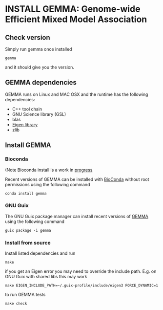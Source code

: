 # INSTALL GEMMA: Genome-wide Efficient Mixed Model Association

## Check version

Simply run gemma once installed

    gemma

and it should give you the version.

## GEMMA dependencies

GEMMA runs on Linux and MAC OSX and the runtime has the following
dependencies:

* C++ tool chain
* GNU Science library (GSL)
* blas
* [Eigen library](http://eigen.tuxfamily.org/dox/)
* zlib

## Install GEMMA

### Bioconda

(Note Bioconda install is a work in [progress](https://github.com/xiangzhou/GEMMA/issues/52)

Recent versions of GEMMA can be installed with
[BioConda](http://ddocent.com/bioconda/) without root permissions using the following
command

    conda install gemma

### GNU Guix

The GNU Guix package manager can install recent versions of [GEMMA](https://www.gnu.org/software/guix/packages/g.html)
using the following command

    guix package -i gemma

### Install from source

Install listed dependencies and run

    make

if you get an Eigen error you may need to override the include
path. E.g. on GNU Guix with shared libs this may work

    make EIGEN_INCLUDE_PATH=~/.guix-profile/include/eigen3 FORCE_DYNAMIC=1

to run GEMMA tests

    make check
